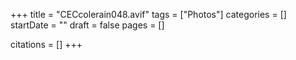 +++
title = "CECcolerain048.avif"
tags = ["Photos"]
categories = []
startDate = ""
draft = false
pages = []

citations = []
+++
